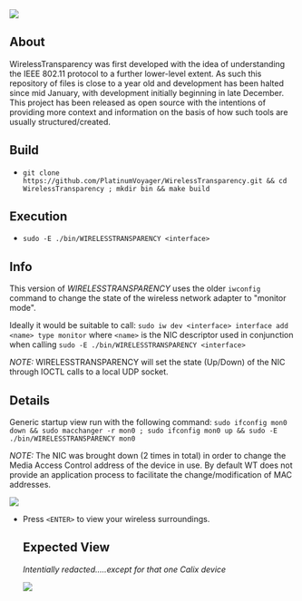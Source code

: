 <img src="https://github.com/user-attachments/assets/b0a6d560-96e1-4b0d-90a2-472fb3c4f316">

## About
WirelessTransparency was first developed with the idea of understanding the IEEE 802.11 protocol to a further lower-level extent. As such this repository of files is close to a year old and development has been halted since mid January, with development initially beginning in late December. This project has been released as open source with the intentions of providing more context and information on the basis of how such tools are usually structured/created.

## Build
* `git clone https://github.com/PlatinumVoyager/WirelessTransparency.git && cd WirelessTransparency ; mkdir bin && make build`

## Execution
* `sudo -E ./bin/WIRELESSTRANSPARENCY <interface>`

## Info
This version of _WIRELESSTRANSPARENCY_ uses the older `iwconfig` command to change the state of the wireless network adapter to "monitor mode".

Ideally it would be suitable to call: `sudo iw dev <interface> interface add <name> type monitor` where `<name>` is the NIC descriptor used in conjunction when calling `sudo -E ./bin/WIRELESSTRANSPARENCY <interface>`

_NOTE:_ WIRELESSTRANSPARENCY will set the state (Up/Down) of the NIC through IOCTL calls to a local UDP socket.

## Details

Generic startup view run with the following command: `sudo ifconfig mon0 down && sudo macchanger -r mon0 ; sudo ifconfig mon0 up && sudo -E ./bin/WIRELESSTRANSPARENCY mon0`

_NOTE:_ The NIC was brought down (2 times in total) in order to change the Media Access Control address of the device in use. By default WT does not provide an application process to facilitate the change/modification of MAC addresses.

<img src="https://github.com/user-attachments/assets/6cae6ed5-6d92-4a22-b0d7-8dd1951b97b1">


* Press `<ENTER>` to view your wireless surroundings.

  ## Expected View
  _Intentially redacted.....except for that one Calix device_

  <img src="https://github.com/user-attachments/assets/68e45b77-662b-44c5-975d-f37bb80ddade">
